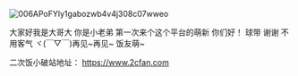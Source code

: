 ![006APoFYly1gabozwb4v4j308c07wweo](https://user-images.githubusercontent.com/88895023/133247795-355663d1-73e7-4f5d-ade9-93c1b0c9b676.jpg)



大家好我是大哥大
你是小老弟
第一次来个这个平台的萌新
你们好！
球带
谢谢
不用客气
ヾ(￣▽￣)再见~再见~
饭友萌~

二次饭小破站地址：
https://www.2cfan.com

